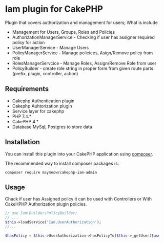 # Iam plugin for CakePHP

Plugin that covers authorization and management for users; What is include

* Management for Users, Groups, Roles and Policies
* AuthorizationManagerService - Checking if user has assigner required policy for action
* UserManagerService - Manage Users
* PolicyManagerService - Manage policices, Asign/Remove policy from role
* RolesManagerServcice - Manage Roles, Assign/Remove Role from user
* PolicyBuilder - create role string in proper form from given route parts (prefix, plugin, controller, action)

## Requirements

* Cakephp Authentication plugin
* Cakephp Auhtorization plugin
* Service layer for cakephp
* PHP 7.4.*
* CakePHP 4.*
* Database MySql, Postgres to store data

## Installation

You can install this plugin into your CakePHP application using [composer](https://getcomposer.org).

The recommended way to install composer packages is:

```
composer require maymeow/cakephp-iam-admin
```

## Usage

Chack if user has Assigned policy it can be used with Controllers or With CakeHPHP Authorization plugin policies.

```php
// use Iam\Builder\PolicyBuilder;
// ...
$this->loadService('Iam.UserAuthorization');
//...

$hasPolicy = $this->UserAuthorization->hasPolicyTo($this->_getUser($user), new PolicyBuilder(null, 'Iam', 'users', 'view')); // return bool
```